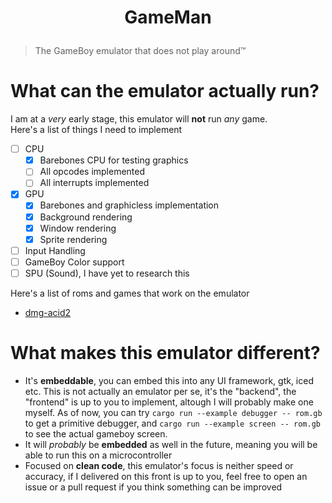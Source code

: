 # <p align="center">GameMan</p>
> The GameBoy emulator that does not play around™

# What can the emulator actually run?
I am at a *very* early stage, this emulator will **not** run *any* game.  
Here's a list of things I need to implement

- [ ] CPU
    - [x] Barebones CPU for testing graphics
    - [ ] All opcodes implemented
    - [ ] All interrupts implemented
- [x] GPU
    - [x] Barebones and graphicless implementation
    - [x] Background rendering
    - [x] Window rendering
    - [x] Sprite rendering
- [ ] Input Handling
- [ ] GameBoy Color support
- [ ] SPU (Sound), I have yet to research this

Here's a list of roms and games that work on the emulator
- [dmg-acid2](https://github.com/mattcurrie/dmg-acid2)

# What makes this emulator different?
- It's **embeddable**, you can embed this into any UI framework, gtk, iced etc. This is not actually an emulator per se, it's the "backend", the "frontend" is up to you to implement, altough I will probably make one myself. As of now, you can try `cargo run --example debugger -- rom.gb` to get a primitive debugger, and `cargo run --example screen -- rom.gb` to see the actual gameboy screen.
- It will *probably* be **embedded** as well in the future, meaning you will be able to run this on a microcontroller
- Focused on **clean code**, this emulator's focus is neither speed or accuracy, if I delivered on this front is up to you, feel free to open an issue or a pull request if you think something can be improved
